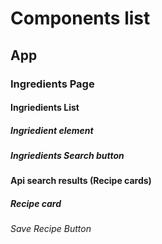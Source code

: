 # Components list

## App

### Ingredients Page

#### Ingriedients List

##### Ingriedient element

##### Ingriedients Search button

#### Api search results (Recipe cards)

##### Recipe card

###### Save Recipe Button
